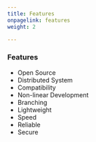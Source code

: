 ```yaml
---
title: Features
onpagelink: features
weight: 2

---
```


### **Features**

- Open Source
- Distributed System
- Compatibility
- Non-linear Development
- Branching
- Lightweight
- Speed
- Reliable
- Secure
 
